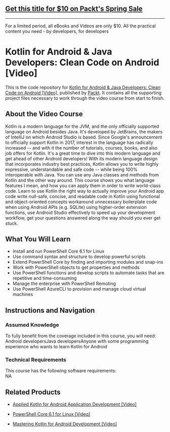 ## [Get this title for $10 on Packt's Spring Sale](https://www.packt.com/V09919?utm_source=github&utm_medium=packt-github-repo&utm_campaign=spring_10_dollar_2022)
-----
For a limited period, all eBooks and Videos are only $10. All the practical content you need \- by developers, for developers

# Kotlin for Android & Java Developers: Clean Code on Android [Video]
This is the code repository for [Kotlin for Android & Java Developers: Clean Code on Android [Video]](https://www.packtpub.com/virtualization-and-cloud/powershell-core-61-linux-video?utm_source=github&utm_medium=repository&utm_campaign=9781838559595), published by [Packt](https://www.packtpub.com/?utm_source=github). It contains all the supporting project files necessary to work through the video course from start to finish.
## About the Video Course
Kotlin is a modern language for the JVM, and the only officially supported language on Android besides Java. It's developed by JetBrains, the makers of IntelliJ on which Android Studio is based. Since Google's announcement to officially support Kotlin in 2017, interest in the language has radically increased -- and with it the number of tutorials, courses, books, and also job offers for Kotlin. It's a great time to dive into this modern language and get ahead of other Android developers! With its modern language design that incorporates industry best practices, Kotlin allows you to write highly expressive, understandable and safe code -- while being 100% interoperable with Java. You can use any Java classes and methods from Kotlin and the other way around. This course shows you what language features I mean, and how you can apply them in order to write world-class code. Learn to use Kotlin the right way to actually improve your Android app code write null-safe, concise, and readable code in Kotlin using functional and object-oriented concepts workaround unnecessary boilerplate code when using Android APIs (e.g. SQLite) using higher-order extension functions, use Android Studio effectively to speed up your development workflow, get your questions answered along the way should you ever get stuck.

<H2>What You Will Learn</H2>
<DIV class=book-info-will-learn-text>
<UL>
<LI><SPAN id=what_you_will_learn_c class=sugar_field>Install and run PowerShell Core 6.1 for Linux</SPAN> 
<LI><SPAN id=what_you_will_learn_c class=sugar_field>Use command syntax and structure to develop powerful scripts </SPAN>
<LI><SPAN id=what_you_will_learn_c class=sugar_field>Extend PowerShell Core by finding and importing modules and snap-ins </SPAN>
<LI><SPAN id=what_you_will_learn_c class=sugar_field>Work with PowerShell objects to get properties and methods </SPAN>
<LI><SPAN id=what_you_will_learn_c class=sugar_field>Use PowerShell functions and develop scripts to automate tasks that are repetitive and time-consuming </SPAN>
<LI><SPAN id=what_you_will_learn_c class=sugar_field>Manage the enterprise with PowerShell Remoting </SPAN>
<LI><SPAN id=what_you_will_learn_c class=sugar_field>Use PowerShell AzureCLI to provision and manage cloud virtual machines</SPAN> </LI></UL></DIV>

## Instructions and Navigation
### Assumed Knowledge
To fully benefit from the coverage included in this course, you will need:<br/>
Android developersJava developersAnyone with some programming experience who wants to learn Kotlin for Android
### Technical Requirements
This course has the following software requirements:<br/>
NA

## Related Products
* [Applied Kotlin for Android Application Development [Video]](https://www.packtpub.com/virtualization-and-cloud/powershell-core-61-linux-video?utm_source=github&utm_medium=repository&utm_campaign=9781838559595)

* [PowerShell Core 6.1 for Linux [Video]](https://www.packtpub.com/virtualization-and-cloud/powershell-core-61-linux-video?utm_source=github&utm_medium=repository&utm_campaign=9781838559595)

* [Mastering Kotlin for Android Development [Video]](https://www.packtpub.com/virtualization-and-cloud/powershell-core-61-linux-video?utm_source=github&utm_medium=repository&utm_campaign=9781838559595)

